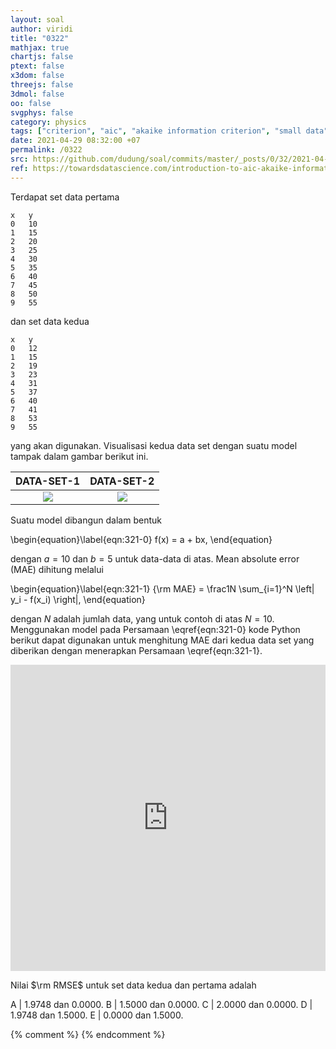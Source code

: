```yaml
---
layout: soal
author: viridi
title: "0322"
mathjax: true
chartjs: false
ptext: false
x3dom: false
threejs: false
3dmol: false
oo: false
svgphys: false
category: physics
tags: ["criterion", "aic", "akaike information criterion", "small data", "time series analysis", "fi3201", "2020-2"]
date: 2021-04-29 08:32:00 +07
permalink: /0322
src: https://github.com/dudung/soal/commits/master/_posts/0/32/2021-04-30-error-2.md
ref: https://towardsdatascience.com/introduction-to-aic-akaike-information-criterion-9c9ba1c96ced
---
```

Terdapat set data pertama

```
x	y
0	10
1	15
2	20
3	25
4	30
5	35
6	40
7	45
8	50
9	55
```

dan set data kedua

```
x	y
0	12
1	15
2	19
3	23
4	31
5	37
6	40
7	41
8	53
9	55
```

yang akan digunakan. Visualisasi kedua data set dengan suatu model tampak dalam gambar berikut ini.

DATA-SET-1 | DATA-SET-2
:-: | :-:
![]({{site.baseurl}}/assets/img/0/32/0320a.png) | ![]({{site.baseurl}}/assets/img/0/32/0320b.png)

Suatu model dibangun dalam bentuk

\begin{equation}\label{eqn:321-0}
f(x) = a + bx,
\end{equation}

dengan $a = 10$ dan $b = 5$ untuk data-data di atas. Mean absolute error (MAE) dihitung melalui

\begin{equation}\label{eqn:321-1}
{\rm MAE} = \frac1N \sum_{i=1}^N \left| y_i - f(x_i) \right|,
\end{equation}

dengan $N$ adalah jumlah data, yang untuk contoh di atas $N = 10$. Menggunakan model pada Persamaan \eqref{eqn:321-0} kode Python berikut dapat digunakan untuk menghitung MAE dari kedua data set yang diberikan dengan menerapkan Persamaan \eqref{eqn:321-1}.

<iframe src="https://trinket.io/embed/python/a192a379bc" width="100%" height="490" frameborder="0" marginwidth="0" marginheight="0" allowfullscreen></iframe>

Nilai $\rm RMSE$ untuk set data kedua dan pertama adalah

A | $1.9748$ dan $0.0000$.
B | $1.5000$ dan $0.0000$.
C | $2.0000$ dan $0.0000$.
D | $1.9748$ dan $1.5000$.
E | $0.0000$ dan $1.5000$.

{% comment %}
{% endcomment %}
